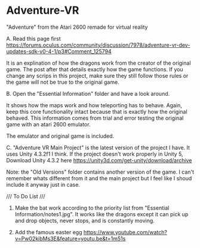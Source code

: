 # Adventure-VR
"Adventure" from the Atari 2600 remade for virtual reality

A. Read this page first https://forums.oculus.com/community/discussion/7978/adventure-vr-dev-updates-sdk-v0-4-1/p3#Comment_125794

It is an explination of how the dragons work from the creator of the original game. The post after that details exactly how the game functions. If you change any scrips in this project, make sure they still follow those rules or the game will not be true to the original game. 

B. Open the "Essential Information" folder and have a look around.

It shows how the maps work and how teleporting has to behave. Again, keep this core functionality intact because that is exactly how the original behaved. This information comes from trial and error testing the original game with an atari 2600 emulator.

The emulator and original game is included.

C. "Adventure VR Main Project" is the latest version of the project I have. It uses Unity 4.3.2f1 I think. If the project doesn't work properly in Unity 5, Download Unity 4.3.2 here https://unity3d.com/get-unity/download/archive

Note: the "Old Versions" folder contains another version of the game. I can't remember whats different from it and the main project but I feel like I shoud include it anyway just in case.
   
/// To Do List ///    

1. Make the bat work according to the priority list from "Essential Information/notes1.jpg". It works like the dragons except it can pick up and drop objects, never stops, and is constantly moving.

2. Add the famous easter egg https://www.youtube.com/watch?v=Pw02kibMs3E&feature=youtu.be&t=1m51s
